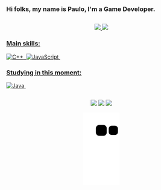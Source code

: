 ### Hi folks, my name is Paulo, I'm a Game Developer.
##

<div align="center">
  <a href="https://github.com/PauloRuan30">
  <img height="180em" src="https://github-readme-stats.vercel.app/api?username=PauloRuan30&show_icons=true&theme=codeSTACKr&include_all_commits=true&count_private=true"/>
  <img height="180em" src="https://github-readme-stats.vercel.app/api/top-langs/?username=PauloRuan30&layout=compact&langs_count=7&theme=codeSTACKr"/>
</div>

### Main skills:
![C++](https://img.shields.io/badge/C%2B%2B-00599C?style=for-the-badge&logo=c%2B%2B&logoColor=white)&nbsp;
![JavaScript](https://img.shields.io/badge/-JavaScript-0D1117?style=for-the-badge&logo=javascript&labelColor)&nbsp;

### Studying in this moment:
![Java](https://img.shields.io/badge/Java-ED8B00?style=for-the-badge&logo=java&logoColor=white)&nbsp;

##
<div align="center"> 
  <a href="https://www.instagram.com/after_paul/" target="_blank"><img src="https://img.shields.io/badge/Instagram-E4405F?style=for-the-badge&logo=instagram&logoColor=white" target="_blank"></a>
  <a href = "mailto:PauloRuan_30@outlook.com"><img src="https://img.shields.io/badge/-Gmail-%23333?style=for-the-badge&logo=gmail&logoColor=white" target="_blank"></a>
  <a href="https://www.linkedin.com/in/adautodf/" target="_blank"><img src="https://img.shields.io/badge/-LinkedIn-%230077B5?style=for-the-badge&logo=linkedin&logoColor=white" target="_blank"></a> 
  
  ![Snake animation](https://github.com/adautodf/adautodf/blob/output/github-contribution-grid-snake.svg)
 
</div>
 


